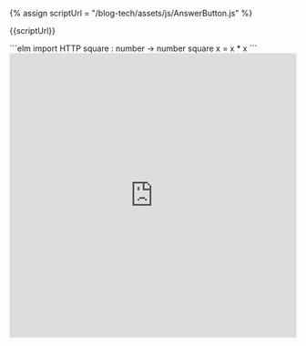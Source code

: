 {% assign scriptUrl = "/blog-tech/assets/js/AnswerButton.js" %}
<script src="{{scriptUrl| relative_url}}"></script>
{{scriptUrl}}


<answer-button answer_target=1></answer-button>
<div markdown="1" id=1>
```elm
import HTTP
square : number -> number
square x = x * x 
```
</div>




<iframe frameborder="0" width="100%" height="500px" src="https://repl.it/@ThomasSwindall/GrandioseFatalStrategy?lite=true"></iframe>